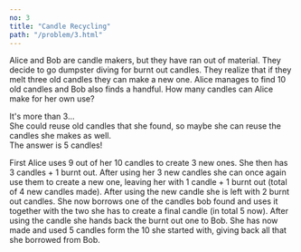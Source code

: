 ```yaml
---
no: 3
title: "Candle Recycling"
path: "/problem/3.html"
---
```


Alice and Bob are candle makers, but they have ran out of material. They decide to go dumpster diving for burnt out candles. They realize that if they melt three old candles they can make a new one. Alice manages to find 10 old candles and Bob also finds a handful. How many candles can Alice make for her own use? 

<drop-down caption="hint">
<div slot=content>
It's more than 3...
</div>
</drop-down>

<drop-down caption="hint 2">
<div slot=content>
She could reuse old candles that she found, so maybe she can reuse the candles she makes as well.
</div>
</drop-down>

<drop-down caption="solution">
<div slot=content>
The answer is 5 candles!

First Alice uses 9 out of her 10 candles to create 3 new ones. She then has 3 candles + 1 burnt out. After using her 3 new candles she can once again use them to create a new one, leaving her with 1 candle + 1 burnt out (total of 4 new candles made). After using the new candle she is left with 2 burnt out candles. She now borrows one of the candles bob found and uses it together with the two she has to create a final candle (in total 5 now). After using the candle she hands back the burnt out one to Bob. She has now made and used 5 candles form the 10 she started with, giving back all that she borrowed from Bob. 
</div>
</drop-down>
